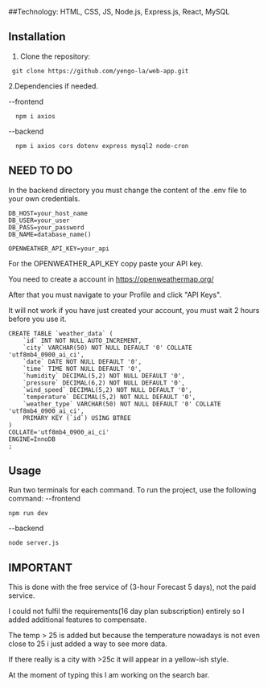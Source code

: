 ##Technology: HTML, CSS, JS, Node.js, Express.js, React, MySQL

## Installation
1. Clone the repository:
```terminal
 git clone https://github.com/yengo-la/web-app.git
```

2.Dependencies if needed.

--frontend
```terminal
  npm i axios
```
--backend
```terminal
  npm i axios cors dotenv express mysql2 node-cron
```

## NEED TO DO
In the backend directory you must change the content of the .env file to your own credentials.
```.env
DB_HOST=your_host_name
DB_USER=your_user
DB_PASS=your_password
DB_NAME=database_name()

OPENWEATHER_API_KEY=your_api
```

For the OPENWEATHER_API_KEY copy paste your API key.

You need to create a account in https://openweathermap.org/

After that you must navigate to your Profile and click "API Keys".

It will not work if you have just created your account, you must wait 2 hours before you use it.

```MySQL
CREATE TABLE `weather_data` (
	`id` INT NOT NULL AUTO_INCREMENT,
	`city` VARCHAR(50) NOT NULL DEFAULT '0' COLLATE 'utf8mb4_0900_ai_ci',
	`date` DATE NOT NULL DEFAULT '0',
	`time` TIME NOT NULL DEFAULT '0',
	`humidity` DECIMAL(5,2) NOT NULL DEFAULT '0',
	`pressure` DECIMAL(6,2) NOT NULL DEFAULT '0',
	`wind_speed` DECIMAL(5,2) NOT NULL DEFAULT '0',
	`temperature` DECIMAL(5,2) NOT NULL DEFAULT '0',
	`weather_type` VARCHAR(50) NOT NULL DEFAULT '0' COLLATE 'utf8mb4_0900_ai_ci',
	PRIMARY KEY (`id`) USING BTREE
)
COLLATE='utf8mb4_0900_ai_ci'
ENGINE=InnoDB
;
```


## Usage
Run two terminals for each command.
To run the project, use the following command:
--frontend 
```terminal
npm run dev
```
--backend
```terminal
node server.js
```

## IMPORTANT
This is done with the free service of (3-hour Forecast 5 days), not the paid service.

I could not fulfil the requirements(16 day plan subscription) entirely so I added additional features to compensate.

The temp > 25 is added but because the temperature nowadays is not even close to 25 i just added a way to see more data.

If there really is a city with >25c it will appear in a yellow-ish style.

At the moment of typing this I am working on the search bar.

